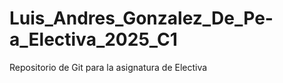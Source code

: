 # Luis_Andres_Gonzalez_De_Pe-a_Electiva_2025_C1
Repositorio de Git para la asignatura de Electiva  
